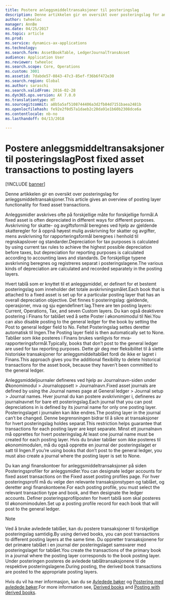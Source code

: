 ```yaml
---
title: Postere anleggsmiddeltransaksjoner til posteringslag
description: Denne artikkelen gir en oversikt over posteringslag for anleggsmiddeltransaksjoner.
author: twheeloc
manager: AnnBe
ms.date: 04/25/2017
ms.topic: article
ms.prod: 
ms.service: dynamics-ax-applications
ms.technology: 
ms.search.form: AssetBookTable, LedgerJournalTransAsset
audience: Application User
ms.reviewer: twheeloc
ms.search.scope: Core, Operations
ms.custom: 3001
ms.assetid: 7dabde57-0843-47c3-85ef-f36b6f472e30
ms.search.region: Global
ms.author: saraschi
ms.search.validFrom: 2016-02-28
ms.dyn365.ops.version: AX 7.0.0
ms.translationtype: HT
ms.sourcegitcommit: a8b5a5af5108744406a3d2fb84d7151baea2481b
ms.openlocfilehash: fe92e2f0d57a1daeb2c20da91e1b60b2308dce6a
ms.contentlocale: nb-no
ms.lasthandoff: 04/13/2018

---
```


# <a name="post-fixed-asset-transactions-to-posting-layers"></a><span data-ttu-id="e72ee-103">Postere anleggsmiddeltransaksjoner til posteringslag</span><span class="sxs-lookup"><span data-stu-id="e72ee-103">Post fixed asset transactions to posting layers</span></span>

[!INCLUDE [banner](../includes/banner.md)]

<span data-ttu-id="e72ee-104">Denne artikkelen gir en oversikt over posteringslag for anleggsmiddeltransaksjoner.</span><span class="sxs-lookup"><span data-stu-id="e72ee-104">This article gives an overview of posting layer functionality for fixed asset transactions.</span></span>

<span data-ttu-id="e72ee-105">Anleggsmidler avskrives ofte på forskjellige måte for forskjellige formål.</span><span class="sxs-lookup"><span data-stu-id="e72ee-105">A fixed asset is often depreciated in different ways for different purposes.</span></span> <span data-ttu-id="e72ee-106">Avskrivning for skatte- og avgiftsformål beregnes ved hjelp av gjeldende skatteregler for å oppnå høyest mulig avskrivning for skatter og avgifter, mens avskrivning for rapporteringsformål beregnes i henhold til regnskapslover og standarder.</span><span class="sxs-lookup"><span data-stu-id="e72ee-106">Depreciation for tax purposes is calculated by using current tax rules to achieve the highest possible depreciation before taxes, but depreciation for reporting purposes is calculated according to accounting laws and standards.</span></span> <span data-ttu-id="e72ee-107">De forskjellige typene avskrivning beregnes og registreres separat i posteringslagene.</span><span class="sxs-lookup"><span data-stu-id="e72ee-107">The various kinds of depreciation are calculated and recorded separately in the posting layers.</span></span>

<span data-ttu-id="e72ee-108">Hvert tablå som er knyttet til et anleggsmiddel, er definert for et bestemt posteringslag som inneholder det totale avskrivningsmålet.</span><span class="sxs-lookup"><span data-stu-id="e72ee-108">Each book that is attached to a fixed asset is set up for a particular posting layer that has an overall depreciation objective.</span></span> <span data-ttu-id="e72ee-109">Det finnes ti posteringslag: gjeldende, operasjoner, mva og sju egendefinert lag.</span><span class="sxs-lookup"><span data-stu-id="e72ee-109">There are ten posting layers: Current, Operations, Tax, and seven Custom layers.</span></span> <span data-ttu-id="e72ee-110">Du kan også deaktivere postering i Finans for tablået ved å sette Poster i økonomimodul til Nei.</span><span class="sxs-lookup"><span data-stu-id="e72ee-110">You can also disable posting to the general ledger for the book by setting the Post to general ledger field to No.</span></span> <span data-ttu-id="e72ee-111">Feltet Posteringslag settes deretter automatisk til Ingen.</span><span class="sxs-lookup"><span data-stu-id="e72ee-111">The Posting layer field is then automatically set to None.</span></span> <span data-ttu-id="e72ee-112">Tablåer som ikke posteres i Finans brukes vanligvis for mva-rapporteringsformål.</span><span class="sxs-lookup"><span data-stu-id="e72ee-112">Typically, books that don’t post to the general ledger are used for tax reporting purposes.</span></span> <span data-ttu-id="e72ee-113">Dette gir deg mer fleksibilitet til å slette historiske transaksjoner for anleggsmiddeltablået fordi de ikke er lagret i Finans.</span><span class="sxs-lookup"><span data-stu-id="e72ee-113">This approach gives you the additional flexibility to delete historical transactions for the asset book, because they haven’t been committed to the general ledger.</span></span>

<span data-ttu-id="e72ee-114">Anleggsmiddeljournaler defineres ved hjelp av  Journalnavn-siden under Økonomimodul > Journaloppsett > Journalnavn.</span><span class="sxs-lookup"><span data-stu-id="e72ee-114">Fixed asset journals are defined by using the Journal names page at General ledger > Journal setup > Journal names.</span></span> <span data-ttu-id="e72ee-115">Hver journal du kan postere avskrivninger i, defineres av journalnavnet for bare ett posteringslag.</span><span class="sxs-lookup"><span data-stu-id="e72ee-115">Each journal that you can post depreciations in is defined by its journal name for only one posting layer.</span></span> <span data-ttu-id="e72ee-116">Posteringslaget i journalen kan ikke endres.</span><span class="sxs-lookup"><span data-stu-id="e72ee-116">The posting layer in the journal can’t be changed.</span></span> <span data-ttu-id="e72ee-117">Denne begrensningen bidrar til å sikre at transaksjoner for hvert posteringslag holdes separat.</span><span class="sxs-lookup"><span data-stu-id="e72ee-117">This restriction helps guarantee that transactions for each posting layer are kept separate.</span></span> <span data-ttu-id="e72ee-118">Minst ett journalnavn må opprettes for hvert posteringslag.</span><span class="sxs-lookup"><span data-stu-id="e72ee-118">At least one journal name must be created for each posting layer.</span></span> <span data-ttu-id="e72ee-119">Hvis du bruker tablåer som ikke posteres til økonomimodulen, må du også opprette en journal der posteringslaget er satt til Ingen.</span><span class="sxs-lookup"><span data-stu-id="e72ee-119">If you’re using books that don’t post to the general ledger, you must also create a journal where the posting layer is set to None.</span></span>

<span data-ttu-id="e72ee-120">Du kan angi finanskontoer for anleggsmiddeltransaksjoner på siden Posteringsprofiler for anleggsmidler.</span><span class="sxs-lookup"><span data-stu-id="e72ee-120">You can designate ledger accounts for fixed asset transactions on the Fixed asset posting profiles page.</span></span> <span data-ttu-id="e72ee-121">For hver posteringsprofil må du velge den relevante transaksjonstypen og tablået, og deretter angi finanskontoene.</span><span class="sxs-lookup"><span data-stu-id="e72ee-121">For each posting profile, you must select the relevant transaction type and book, and then designate the ledger accounts.</span></span> <span data-ttu-id="e72ee-122">Definer posteringsprofilposten for hvert tablå som skal posteres til økonomimodulen.</span><span class="sxs-lookup"><span data-stu-id="e72ee-122">Set up a posting profile record for each book that will post to the general ledger.</span></span>

> [!NOTE] 
> <span data-ttu-id="e72ee-123">Ved å bruke avledede tablåer, kan du postere transaksjoner til forskjellige posteringslag samtidig.</span><span class="sxs-lookup"><span data-stu-id="e72ee-123">By using derived books, you can post transactions to different posting layers at the same time.</span></span> <span data-ttu-id="e72ee-124">Du oppretter transaksjonene for det primære tablået i en journal der posteringslaget samsvarer med posteringslaget for tablået.</span><span class="sxs-lookup"><span data-stu-id="e72ee-124">You create the transactions of the primary book in a journal where the posting layer corresponds to the book posting layer.</span></span> <span data-ttu-id="e72ee-125">Under posteringen posteres de avledede tablåtransaksjonene til de respektive posteringslagene.</span><span class="sxs-lookup"><span data-stu-id="e72ee-125">During posting, the derived book transactions are posted to the appropriate posting layers.</span></span>

<span data-ttu-id="e72ee-126">Hvis du vil ha mer informasjon, kan du se [Avledede bøker](derived-books.md) og [Postering med avledede bøker](post-derived-value-models.md).</span><span class="sxs-lookup"><span data-stu-id="e72ee-126">For more information see, [Derived books](derived-books.md) and [Posting with derived books](post-derived-value-models.md).</span></span>




